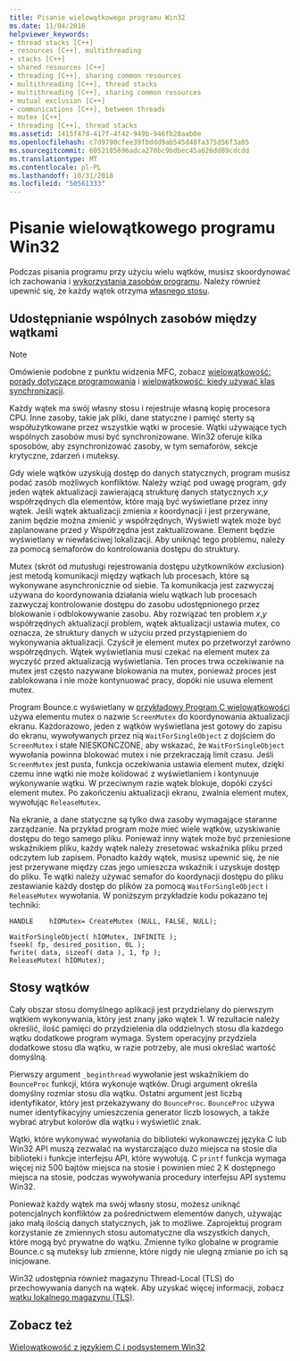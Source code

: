 ```yaml
---
title: Pisanie wielowątkowego programu Win32
ms.date: 11/04/2016
helpviewer_keywords:
- thread stacks [C++]
- resources [C++], multithreading
- stacks [C++]
- shared resources [C++]
- threading [C++], sharing common resources
- multithreading [C++], thread stacks
- multithreading [C++], sharing common resources
- mutual exclusion [C++]
- communications [C++], between threads
- mutex [C++]
- threading [C++], thread stacks
ms.assetid: 1415f47d-417f-4f42-949b-946fb28aab0e
ms.openlocfilehash: c7d9790cfee39fbddd9ab545d48fa375d56f3a05
ms.sourcegitcommit: 6052185696adca270bc9bdbec45a626dd89cdcdd
ms.translationtype: MT
ms.contentlocale: pl-PL
ms.lasthandoff: 10/31/2018
ms.locfileid: "50561333"
---
```

# <a name="writing-a-multithreaded-win32-program"></a>Pisanie wielowątkowego programu Win32

Podczas pisania programu przy użyciu wielu wątków, musisz skoordynować ich zachowania i [wykorzystania zasobów programu](#_core_sharing_common_resources_between_threads). Należy również upewnić się, że każdy wątek otrzyma [własnego stosu](#_core_thread_stacks).

##  <a name="_core_sharing_common_resources_between_threads"></a> Udostępnianie wspólnych zasobów między wątkami

> [!NOTE]
>  Omówienie podobne z punktu widzenia MFC, zobacz [wielowątkowość: porady dotyczące programowania](multithreading-programming-tips.md) i [wielowątkowość: kiedy używać klas synchronizacji](multithreading-when-to-use-the-synchronization-classes.md).

Każdy wątek ma swój własny stosu i rejestruje własną kopię procesora CPU. Inne zasoby, takie jak pliki, dane statyczne i pamięć sterty są współużytkowane przez wszystkie wątki w procesie. Wątki używające tych wspólnych zasobów musi być synchronizowane. Win32 oferuje kilka sposobów, aby zsynchronizować zasoby, w tym semaforów, sekcje krytyczne, zdarzeń i muteksy.

Gdy wiele wątków uzyskują dostęp do danych statycznych, program musisz podać zasób możliwych konfliktów. Należy wziąć pod uwagę program, gdy jeden wątek aktualizacji zawierającą strukturę danych statycznych *x*,*y* współrzędnych dla elementów, które mają być wyświetlane przez inny wątek. Jeśli wątek aktualizacji zmienia *x* koordynacji i jest przerywane, zanim będzie można zmienić *y* współrzędnych, Wyświetl wątek może być zaplanowane przed *y* Współrzędna jest zaktualizowane. Element będzie wyświetlany w niewłaściwej lokalizacji. Aby uniknąć tego problemu, należy za pomocą semaforów do kontrolowania dostępu do struktury.

Mutex (skrót od *mut*usługi rejestrowania dostępu użytkowników *ex*clusion) jest metodą komunikacji między wątkach lub procesach, które są wykonywane asynchronicznie od siebie. Ta komunikacja jest zazwyczaj używana do koordynowania działania wielu wątkach lub procesach zazwyczaj kontrolowanie dostępu do zasobu udostępnionego przez blokowanie i odblokowywanie zasobu. Aby rozwiązać ten problem *x*,*y* współrzędnych aktualizacji problem, wątek aktualizacji ustawia mutex, co oznacza, że struktury danych w użyciu przed przystąpieniem do wykonywania aktualizacji. Czyścił je element mutex po przetworzył zarówno współrzędnych. Wątek wyświetlania musi czekać na element mutex za wyczyść przed aktualizacją wyświetlania. Ten proces trwa oczekiwanie na mutex jest często nazywane blokowania na mutex, ponieważ proces jest zablokowana i nie może kontynuować pracy, dopóki nie usuwa element mutex.

Program Bounce.c wyświetlany w [przykładowy Program C wielowątkowości](sample-multithread-c-program.md) używa elementu mutex o nazwie `ScreenMutex` do koordynowania aktualizacji ekranu. Każdorazowo, jeden z wątków wyświetlana jest gotowy do zapisu do ekranu, wywoływanych przez nią `WaitForSingleObject` z dojściem do `ScreenMutex` i stałe NIESKOŃCZONE, aby wskazać, że `WaitForSingleObject` wywołania powinna blokować mutex i nie przekraczają limit czasu. Jeśli `ScreenMutex` jest pusta, funkcja oczekiwania ustawia element mutex, dzięki czemu inne wątki nie może kolidować z wyświetlaniem i kontynuuje wykonywanie wątku. W przeciwnym razie wątek blokuje, dopóki czyści element mutex. Po zakończeniu aktualizacji ekranu, zwalnia element mutex, wywołując `ReleaseMutex`.

Na ekranie, a dane statyczne są tylko dwa zasoby wymagające staranne zarządzanie. Na przykład program może mieć wiele wątków, uzyskiwanie dostępu do tego samego pliku. Ponieważ inny wątek może być przeniesione wskaźnikiem pliku, każdy wątek należy zresetować wskaźnika pliku przed odczytem lub zapisem. Ponadto każdy wątek, musisz upewnić się, że nie jest przerywane między czas jego umieszcza wskaźnik i uzyskuje dostęp do pliku. Te wątki należy używać semafor do koordynacji dostępu do pliku zestawianie każdy dostęp do plików za pomocą `WaitForSingleObject` i `ReleaseMutex` wywołania. W poniższym przykładzie kodu pokazano tej techniki:

```
HANDLE    hIOMutex= CreateMutex (NULL, FALSE, NULL);

WaitForSingleObject( hIOMutex, INFINITE );
fseek( fp, desired_position, 0L );
fwrite( data, sizeof( data ), 1, fp );
ReleaseMutex( hIOMutex);
```

##  <a name="_core_thread_stacks"></a> Stosy wątków

Cały obszar stosu domyślnego aplikacji jest przydzielany do pierwszym wątkiem wykonywania, który jest znany jako wątek 1. W rezultacie należy określić, ilość pamięci do przydzielenia dla oddzielnych stosu dla każdego wątku dodatkowe program wymaga. System operacyjny przydziela dodatkowe stosu dla wątku, w razie potrzeby, ale musi określać wartość domyślną.

Pierwszy argument `_beginthread` wywołanie jest wskaźnikiem do `BounceProc` funkcji, która wykonuje wątków. Drugi argument określa domyślny rozmiar stosu dla wątku. Ostatni argument jest liczbą identyfikator, który jest przekazywany do `BounceProc`. `BounceProc` używa numer identyfikacyjny umieszczenia generator liczb losowych, a także wybrać atrybut kolorów dla wątku i wyświetlić znak.

Wątki, które wykonywać wywołania do biblioteki wykonawczej języka C lub Win32 API muszą zezwalać na wystarczająco dużo miejsca na stosie dla biblioteki i funkcje interfejsu API, które wywołują. C `printf` funkcja wymaga więcej niż 500 bajtów miejsca na stosie i powinien mieć 2 K dostępnego miejsca na stosie, podczas wywoływania procedury interfejsu API systemu Win32.

Ponieważ każdy wątek ma swój własny stosu, możesz uniknąć potencjalnych konfliktów za pośrednictwem elementów danych, używając jako małą ilością danych statycznych, jak to możliwe. Zaprojektuj program korzystanie ze zmiennych stosu automatyczne dla wszystkich danych, które mogą być prywatne do wątku. Zmienne tylko globalne w programie Bounce.c są muteksy lub zmienne, które nigdy nie ulegną zmianie po ich są inicjowane.

Win32 udostępnia również magazynu Thread-Local (TLS) do przechowywania danych na wątek. Aby uzyskać więcej informacji, zobacz [wątku lokalnego magazynu (TLS)](thread-local-storage-tls.md).

## <a name="see-also"></a>Zobacz też

[Wielowątkowość z językiem C i podsystemem Win32](multithreading-with-c-and-win32.md)
